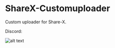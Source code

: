 # ShareX-Customuploader
Custom uploader for Share-X.

Discord:

![alt text](https://i.jimdegroot.me/hyzx00gm.png "Logo Title Text 1")
